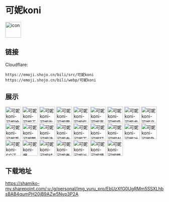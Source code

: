 # 可妮koni
<img src="https://emoji.shojo.cn/bili/src/可妮koni/icon.png" width="50" height="50" alt="icon">

## 链接
Cloudflare:
```
https://emoji.shojo.cn/bili/src/可妮koni
https://emoji.shojo.cn/bili/webp/可妮koni
```
## 展示
<img src="https://emoji.shojo.cn/bili/src/可妮koni/可妮koni-可妮哈喵.png" width="50" height="50" alt="可妮koni-可妮哈喵">
<img src="https://emoji.shojo.cn/bili/src/可妮koni/可妮koni-可妮无语.png" width="50" height="50" alt="可妮koni-可妮无语">
<img src="https://emoji.shojo.cn/bili/src/可妮koni/可妮koni-可妮生气.png" width="50" height="50" alt="可妮koni-可妮生气">
<img src="https://emoji.shojo.cn/bili/src/可妮koni/可妮koni-可妮震惊.png" width="50" height="50" alt="可妮koni-可妮震惊">
<img src="https://emoji.shojo.cn/bili/src/可妮koni/可妮koni-可妮伤心.png" width="50" height="50" alt="可妮koni-可妮伤心">
<img src="https://emoji.shojo.cn/bili/src/可妮koni/可妮koni-可妮喜欢.png" width="50" height="50" alt="可妮koni-可妮喜欢">
<img src="https://emoji.shojo.cn/bili/src/可妮koni/可妮koni-可妮呼呼.png" width="50" height="50" alt="可妮koni-可妮呼呼">
<img src="https://emoji.shojo.cn/bili/src/可妮koni/可妮koni-可妮求求了.png" width="50" height="50" alt="可妮koni-可妮求求了">
<img src="https://emoji.shojo.cn/bili/src/可妮koni/可妮koni-可妮亲亲.png" width="50" height="50" alt="可妮koni-可妮亲亲">
<img src="https://emoji.shojo.cn/bili/src/可妮koni/可妮koni-可妮乖.png" width="50" height="50" alt="可妮koni-可妮乖">
<img src="https://emoji.shojo.cn/bili/src/可妮koni/可妮koni-可妮酷.png" width="50" height="50" alt="可妮koni-可妮酷">
<img src="https://emoji.shojo.cn/bili/src/可妮koni/可妮koni-可妮流汗.png" width="50" height="50" alt="可妮koni-可妮流汗">
<img src="https://emoji.shojo.cn/bili/src/可妮koni/可妮koni-可妮走开.png" width="50" height="50" alt="可妮koni-可妮走开">
<img src="https://emoji.shojo.cn/bili/src/可妮koni/可妮koni-可妮天使.png" width="50" height="50" alt="可妮koni-可妮天使">
<img src="https://emoji.shojo.cn/bili/src/可妮koni/可妮koni-可妮打CALL.png" width="50" height="50" alt="可妮koni-可妮打CALL">
<img src="https://emoji.shojo.cn/bili/src/可妮koni/可妮koni-可妮W.png" width="50" height="50" alt="可妮koni-可妮W">
<img src="https://emoji.shojo.cn/bili/src/可妮koni/可妮koni-可妮对不起.png" width="50" height="50" alt="可妮koni-可妮对不起">
<img src="https://emoji.shojo.cn/bili/src/可妮koni/可妮koni-可妮急了.png" width="50" height="50" alt="可妮koni-可妮急了">
<img src="https://emoji.shojo.cn/bili/src/可妮koni/可妮koni-SC汪汪.png" width="50" height="50" alt="可妮koni-SC汪汪">
<img src="https://emoji.shojo.cn/bili/src/可妮koni/可妮koni-爆.png" width="50" height="50" alt="可妮koni-爆">
<img src="https://emoji.shojo.cn/bili/src/可妮koni/可妮koni-可妮结婚.png" width="50" height="50" alt="可妮koni-可妮结婚">
<img src="https://emoji.shojo.cn/bili/src/可妮koni/可妮koni-可妮拳头.png" width="50" height="50" alt="可妮koni-可妮拳头">
<img src="https://emoji.shojo.cn/bili/src/可妮koni/可妮koni-可妮派对.png" width="50" height="50" alt="可妮koni-可妮派对">
<img src="https://emoji.shojo.cn/bili/src/可妮koni/可妮koni-可妮摸摸.png" width="50" height="50" alt="可妮koni-可妮摸摸">
<img src="https://emoji.shojo.cn/bili/src/可妮koni/可妮koni-可妮睡觉.png" width="50" height="50" alt="可妮koni-可妮睡觉">

## 下载地址

https://shamiko-my.sharepoint.com/:u:/g/personal/img_yuru_pro/EbUzXfG0UgRMm5SSXLhbsBAB4qumPH20jB9AZw5Nyp3P2A